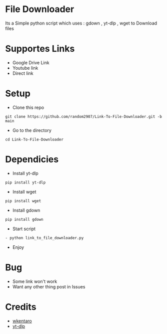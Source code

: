 # File Downloader
Its a Simple python script which uses : gdown , yt-dlp , wget to Download files

# Supportes Links
- Google Drive Link
- Youtube link
- Direct link

# Setup
- Clone this repo
```
git clone https://github.com/random2907/Link-To-File-Downloader.git -b main
```
- Go to the directory
```
cd Link-To-File-Downloader
```
# Dependicies
- Install yt-dlp
```
pip install yt-dlp
```
- Install wget
```
pip install wget
```
- Install gdown
```
pip install gdown
```


- Start script
```
- python link_to_file_downloader.py
```
- Enjoy

# Bug
- Some link won't work 
- Want any other thing post in Issues
# Credits
- [wkentaro](https://github.com/wkentaro)
- [yt-dlp](https://github.com/yt-dlp)

